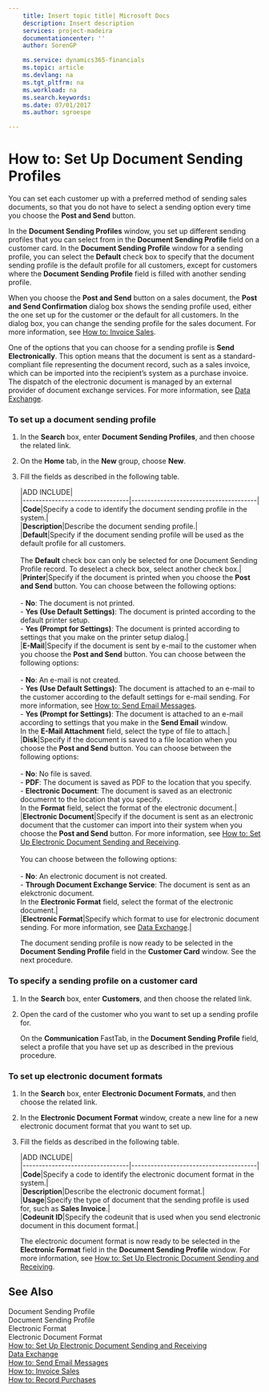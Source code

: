 ```yaml
---
    title: Insert topic title| Microsoft Docs
    description: Insert description
    services: project-madeira
    documentationcenter: ''
    author: SorenGP

    ms.service: dynamics365-financials
    ms.topic: article
    ms.devlang: na
    ms.tgt_pltfrm: na
    ms.workload: na
    ms.search.keywords:
    ms.date: 07/01/2017
    ms.author: sgroespe

---
```

# How to: Set Up Document Sending Profiles
You can set each customer up with a preferred method of sending sales documents, so that you do not have to select a sending option every time you choose the **Post and Send** button.  
  
 In the **Document Sending Profiles** window, you set up different sending profiles that you can select from in the **Document Sending Profile** field on a customer card. In the **Document Sending Profile** window for a sending profile, you can select the **Default** check box to specify that the document sending profile is the default profile for all customers, except for customers where the **Document Sending Profile** field is filled with another sending profile.  
  
 When you choose the **Post and Send** button on a sales document, the **Post and Send Confirmation** dialog box shows the sending profile used, either the one set up for the customer or the default for all customers. In the dialog box, you can change the sending profile for the sales document. For more information, see [How to: Invoice Sales](../how-to-invoice-sales.md).  
  
 One of the options that you can choose for a sending profile is **Send Electronically**. This option means that the document is sent as a standard-compliant file representing the document record, such as a sales invoice, which can be imported into the recipient’s system as a purchase invoice. The dispatch of the electronic document is managed by an external provider of document exchange services. For more information, see [Data Exchange](../data-exchange.md).  
  
### To set up a document sending profile  
  
1.  In the **Search** box, enter **Document Sending Profiles**, and then choose the related link.  
  
2.  On the **Home** tab, in the **New** group, choose **New**.  
  
3.  Fill the fields as described in the following table.  
  
    |ADD INCLUDE<!--[!INCLUDE[bp_tablefield](../../includes/bp_tabledescription_md.md)]-->|  
    |---------------------------------|---------------------------------------|  
    |**Code**|Specify a code to identify the document sending profile in the system.|  
    |**Description**|Describe the document sending profile.|  
    |**Default**|Specify if the document sending profile will be used as the default profile for all customers.<br /><br /> The **Default** check box can only be selected for one Document Sending Profile record. To deselect a check box, select another check box.|  
    |**Printer**|Specify if the document is printed when you choose the **Post and Send** button. You can choose between the following options:<br /><br /> -   **No**: The document is not printed.<br />-   **Yes \(Use Default Settings\)**: The document is printed according to the default printer setup.<br />-   **Yes \(Prompt for Settings\)**: The document is printed according to settings that you make on the printer setup dialog.|  
    |**E-Mail**|Specify if the document is sent by e-mail to the customer when you choose the **Post and Send** button. You can choose between the following options:<br /><br /> -   **No**: An e-mail is not created.<br />-   **Yes \(Use Default Settings\)**: The document is attached to an e-mail to the customer according to the default settings for e-mail sending. For more information, see [How to: Send Email Messages](../how-to-send-email-messages.md).<br />-   **Yes \(Prompt for Settings\)**: The document is attached to an e-mail according to settings that you make in the **Send Email** window.<br />     In the **E-Mail Attachment** field, select the type of file to attach.|  
    |**Disk**|Specify if the document is saved to a file location when you choose the **Post and Send** button. You can choose between the following options:<br /><br /> -   **No**: No file is saved.<br />-   **PDF**: The document is saved as PDF to the location that you specify.<br />-   **Electronic Document**: The document is saved as an electronic documernt to the location that you specify.<br />     In the **Format** field, select the format of the electronic document.|  
    |**Electronic Document**|Specify if the document is sent as an electronic document that the customer can import into their system when you choose the **Post and Send** button. For more information, see [How to: Set Up Electronic Document Sending and Receiving](../how-to-set-up-electronic-document-sending-and-receiving.md).<br /><br /> You can choose between the following options:<br /><br /> -   **No**: An electronic document is not created.<br />-   **Through Document Exchange Service**: The document is sent as an elekctronic document.<br />     In the **Electronic Format** field, select the format of the electronic document.|  
    |**Electronic Format**|Specify which format to use for electronic document sending. For more information, see [Data Exchange](../data-exchange.md).|  
  
     The document sending profile is now ready to be selected in the **Document Sending Profile** field in the **Customer Card** window. See the next procedure.  
  
### To specify a sending profile on a customer card  
  
1.  In the **Search** box, enter **Customers**, and then choose the related link.  
  
2.  Open the card of the customer who you want to set up a sending profile for.  
  
     On the **Communication** FastTab, in the **Document Sending Profile** field, select a profile that you have set up as described in the previous procedure.  
  
### To set up electronic document formats  
  
1.  In the **Search** box, enter **Electronic Document Formats**, and then choose the related link.  
  
2.  In the **Electronic Document Format** window, create a new line for a new electronic document format that you want to set up.  
  
3.  Fill the fields as described in the following table.  
  
    |ADD INCLUDE<!--[!INCLUDE[bp_tablefield](../../includes/bp_tabledescription_md.md)]-->|  
    |---------------------------------|---------------------------------------|  
    |**Code**|Specify a code to identify the electronic document format in the system.|  
    |**Description**|Describe the electronic document format.|  
    |**Usage**|Specify the type of document that the sending profile is used for, such as **Sales Invoice**.|  
    |**Codeunit ID**|Specify the codeunit that is used when you send electronic document in this document format.|  
  
     The electronic document format is now ready to be selected in the **Electronic Format** field in the **Document Sending Profile** window. For more information, see [How to: Set Up Electronic Document Sending and Receiving](../how-to-set-up-electronic-document-sending-and-receiving.md).  
  
## See Also  
 Document Sending Profile   
 Document Sending Profile   
 Electronic Format   
 Electronic Document Format   
 [How to: Set Up Electronic Document Sending and Receiving](../how-to-set-up-electronic-document-sending-and-receiving.md)   
 [Data Exchange](../data-exchange.md)   
 [How to: Send Email Messages](../how-to-send-email-messages.md)   
 [How to: Invoice Sales](../how-to-invoice-sales.md)   
 [How to: Record Purchases](../how-to-record-purchases.md)